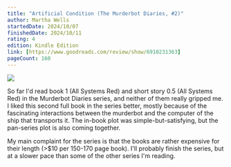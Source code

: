 ```yaml
---
title: "Artificial Condition (The Murderbot Diaries, #2)"
author: Martha Wells
startedDate: 2024/10/07
finishedDate: 2024/10/11
rating: 4
edition: Kindle Edition
link: [https://www.goodreads.com/review/show/6910231363]
pageCount: 160
---
```

![](https://images-na.ssl-images-amazon.com/images/S/compressed.photo.goodreads.com/books/1505589896i/36223859.jpg)

So far I'd read book 1 (All Systems Red) and short story 0.5 (All Systems Red) in the Murderbot Diaries series, and neither of them really gripped me. I liked this second full book in the series better, mostly because of the fascinating interactions between the murderbot and the computer of the ship that transports it. The in-book plot was simple-but-satisfying, but the pan-series plot is also coming together. 

My main complaint for the series is that the  books are rather expensive for their length (>$10 per 150-170 page book). I'll probably finish the series, but at a slower pace than some of the other series I'm reading.